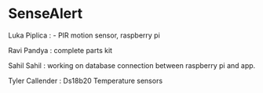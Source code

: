 # SenseAlert

Luka Piplica : - PIR motion sensor, raspberry pi

Ravi Pandya : complete parts kit

Sahil Sahil : working on database connection between raspberry pi and app.

Tyler Callender : Ds18b20 Temperature sensors
